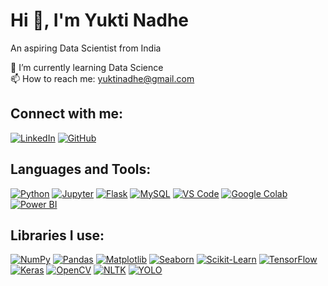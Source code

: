 # Hi 👋, I'm Yukti Nadhe
An aspiring Data Scientist from India

🌱 I’m currently learning Data Science  
📫 How to reach me: yuktinadhe@gmail.com                               

## Connect with me:
[![LinkedIn](https://img.shields.io/badge/LinkedIn-blue?style=flat-square&logo=linkedin)](https://www.linkedin.com/in/yukti-nadhe-47342b21b/)
[![GitHub](https://img.shields.io/badge/GitHub-black?style=flat-square&logo=github)](https://github.com/yuktinadhe)

## Languages and Tools:
[![Python](https://img.shields.io/badge/-Python-3776AB?style=flat-square&logo=python)](https://www.python.org/)
[![Jupyter](https://img.shields.io/badge/-Jupyter-F37626?style=flat-square&logo=jupyter)](https://jupyter.org/)
[![Flask](https://img.shields.io/badge/-Flask-000000?style=flat-square&logo=flask)](https://flask.palletsprojects.com/)
[![MySQL](https://img.shields.io/badge/-MySQL-4479A1?style=flat-square&logo=mysql)](https://www.mysql.com/)
[![VS Code](https://img.shields.io/badge/-VSCode-007ACC?style=flat-square&logo=visual-studio-code)](https://code.visualstudio.com/)
[![Google Colab](https://img.shields.io/badge/-Google%20Colab-F9AB00?style=flat-square&logo=googlecolab)](https://colab.research.google.com/)
[![Power BI](https://img.shields.io/badge/-Power%20BI-F2C811?style=flat-square&logo=powerbi&logoColor=black)](https://powerbi.microsoft.com/)


## Libraries I use:
[![NumPy](https://img.shields.io/badge/-NumPy-013243?style=flat-square&logo=numpy)](https://numpy.org/)
[![Pandas](https://img.shields.io/badge/-Pandas-150458?style=flat-square&logo=pandas)](https://pandas.pydata.org/)
[![Matplotlib](https://img.shields.io/badge/-Matplotlib-11557C?style=flat-square&logo=matplotlib)](https://matplotlib.org/)
[![Seaborn](https://img.shields.io/badge/-Seaborn-2E8BC0?style=flat-square)](https://seaborn.pydata.org/)
[![Scikit-Learn](https://img.shields.io/badge/-ScikitLearn-F7931E?style=flat-square&logo=scikit-learn)](https://scikit-learn.org/)
[![TensorFlow](https://img.shields.io/badge/-TensorFlow-FF6F00?style=flat-square&logo=tensorflow)](https://www.tensorflow.org/)
[![Keras](https://img.shields.io/badge/-Keras-D00000?style=flat-square&logo=keras)](https://keras.io/)
[![OpenCV](https://img.shields.io/badge/-OpenCV-5C3EE8?style=flat-square&logo=opencv)](https://opencv.org/)
[![NLTK](https://img.shields.io/badge/-NLTK-ffcc00?style=flat-square)](https://www.nltk.org/)
[![YOLO](https://img.shields.io/badge/-YOLO-00FFFF?style=flat-square)](https://github.com/AlexeyAB/darknet)



